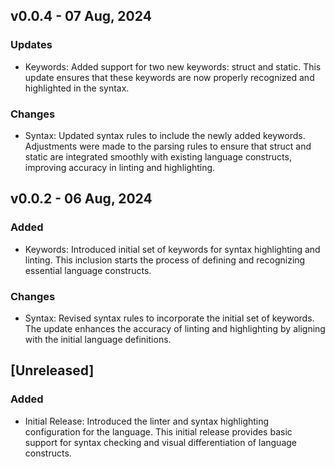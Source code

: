 ## v0.0.4 - 07 Aug, 2024

### Updates
- Keywords: Added support for two new keywords: struct and static. This update ensures that these keywords are now properly recognized and highlighted in the syntax.

### Changes
- Syntax: Updated syntax rules to include the newly added keywords. Adjustments were made to the parsing rules to ensure that struct and static are integrated smoothly with existing language constructs, improving accuracy in linting and highlighting.

## v0.0.2 - 06 Aug, 2024

### Added
- Keywords: Introduced initial set of keywords for syntax highlighting and linting. This inclusion starts the process of defining and recognizing essential language constructs.

### Changes
- Syntax: Revised syntax rules to incorporate the initial set of keywords. The update enhances the accuracy of linting and highlighting by aligning with the initial language definitions.

## [Unreleased]

### Added
- Initial Release: Introduced the linter and syntax highlighting configuration for the language. This initial release provides basic support for syntax checking and visual differentiation of language constructs.